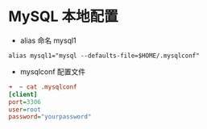 # MySQL 本地配置

- alias 命名 mysql1

```shell
alias mysql1="mysql --defaults-file=$HOME/.mysqlconf"
```

- mysqlconf 配置文件

```ini
➜  ~ cat .mysqlconf
[client]
port=3306
user=root
password="yourpassword"
```
